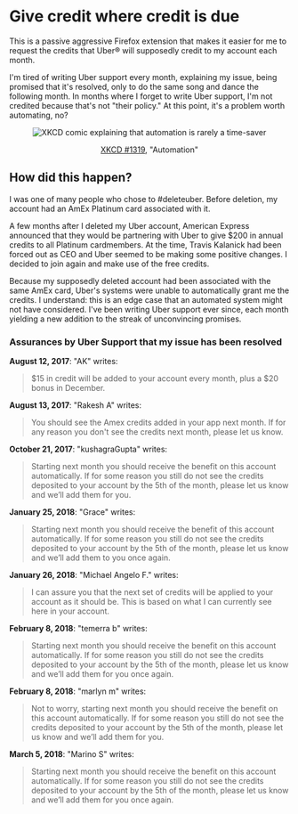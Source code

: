 # Give credit where credit is due
This is a passive aggressive Firefox extension that makes it easier for
me to request the credits that Uber® will supposedly credit to my
account each month.

I'm tired of writing Uber support every month, explaining my issue,
being promised that it's resolved, only to do the same song and dance
the following month. In months where I forget to write Uber support, I'm
not credited because that's not "their policy." At this point, it's a
problem worth automating, no?

<p align="center">
  <img src="https://imgs.xkcd.com/comics/automation.png"
       alt="XKCD comic explaining that automation is rarely a time-saver"/>
</p>

<p align="center">
  <a href="https://xkcd.com/1319">XKCD #1319</a>, "Automation"
</p>


## How did this happen?
I was one of many people who chose to #deleteuber. Before deletion, my
account had an AmEx Platinum card associated with it.

A few months after I deleted my Uber account, American Express announced
that they would be partnering with Uber to give $200 in annual credits
to all Platinum cardmembers. At the time, Travis Kalanick had been
forced out as CEO and Uber seemed to be making some positive changes. I
decided to join again and make use of the free credits.

Because my supposedly deleted account had been associated with the
same AmEx card, Uber's systems were unable to automatically grant me the
credits. I understand: this is an edge case that an automated system
might not have considered. I've been writing Uber support ever since,
each month yielding a new addition to the streak of unconvincing
promises.

### Assurances by Uber Support that my issue has been resolved

**August 12, 2017**: "AK" writes:

> $15 in credit will be added to your account every month, plus a $20
> bonus in December.

**August 13, 2017**: "Rakesh A" writes:

> You should see the Amex credits added in your app next month. If for
> any reason you don't see the credits next month, please let us know.

**October 21, 2017**: "kushagraGupta" writes:

> Starting next month you should receive the benefit on this account
> automatically. If for some reason you still do not see the credits
> deposited to your account by the 5th of the month, please let us know
> and we’ll add them for you.

**January 25, 2018**: "Grace" writes:

> Starting next month you should receive the benefit of this account
> automatically. If for some reason you still do not see the credits
> deposited to your account by the 5th of the month, please let us know
> and we’ll add them to you once again.

**January 26, 2018**: "Michael Angelo F." writes:

> I can assure you that the next set of credits will be applied to your
> account as it should be. This is based on what I can currently see
> here in your account.

**February 8, 2018**: "temerra b" writes:

> Starting next month you should receive the benefit on this account
> automatically. If for some reason you still do not see the credits
> deposited to your account by the 5th of the month, please let us know
> and we’ll add them for you once again.

**February 8, 2018**: "marlyn m" writes:

> Not to worry, starting next month you should receive the benefit on
> this account automatically. If for some reason you still do not see
> the credits deposited to your account by the 5th of the month, please
> let us know and we’ll add them for you.

**March 5, 2018**: "Marino S" writes:

> Starting next month you should receive the benefit on this account
> automatically. If for some reason you still do not see the credits
> deposited to your account by the 5th of the month, please let us know
> and we’ll add them for you once again.
